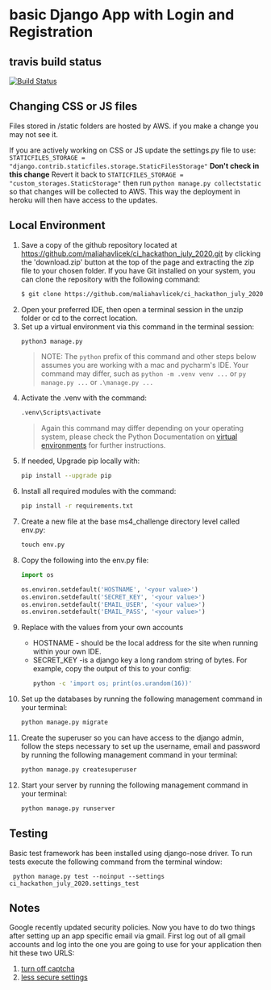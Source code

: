 
# basic Django App with Login and Registration

## travis build status
[![Build Status](https://travis-ci.org/maliahavlicek/ci_hackathon_july_2020.svg?branch=master)](https://travis-ci.org/maliahavlicek/ci_hackathon_july_2020)

## Changing CSS or JS files
Files stored in /static folders are hosted by AWS. if you make a change
you may not see it. 

If you are actively working on CSS or JS update the settings.py file to use:
```STATICFILES_STORAGE = "django.contrib.staticfiles.storage.StaticFilesStorage"```
**Don't check in this change** Revert it back to 
```STATICFILES_STORAGE = "custom_storages.StaticStorage"```
then run 
```python manage.py collectstatic```
so that changes will be collected to AWS. This way the deployment in heroku will then have access to the updates.

## Local Environment
1. Save a copy of the github repository located at https://github.com/maliahavlicek/ci_hackathon_july_2020.git by clicking the 'download.zip' button at the top of the page and extracting the zip file to your chosen folder. If you have Git installed on your system, you can clone the repository with the following command:
   ```bash
   $ git clone https://github.com/maliahavlicek/ci_hackathon_july_2020.git
   ```
1. Open your preferred IDE, then open a terminal session in the unzip folder or cd to the correct location.
1. Set up a virtual environment via this command in the terminal session:
   ```bash 
   python3 manage.py
   ``` 
   > NOTE: The ```python``` prefix of this command and other steps below assumes you are working with a mac and pycharm's IDE. Your command may differ, such as ```python -m .venv venv ...``` or ```py manage.py ...``` or ```.\manage.py ...```
1. Activate the .venv with the command:
   ```bash 
   .venv\Scripts\activate
   ```
   > Again this command may differ depending on your operating system, please check the Python Documentation on [virtual environments](https://docs.python.org/3/library/venv.html) for further instructions.
1. If needed, Upgrade pip locally with:
   ```bash
   pip install --upgrade pip
   ```
1. Install all required modules with the command:
   ```bash
   pip install -r requirements.txt
   ```
1. Create a new file at the base ms4_challenge directory level called env.py:
   ```python
   touch env.py
   ```
1. Copy the following into the env.py file:
    ```python
    import os
    
    os.environ.setdefault('HOSTNAME', '<your value>')
    os.environ.setdefault('SECRET_KEY', '<your value>')
    os.environ.setdefault('EMAIL_USER', '<your value>')
    os.environ.setdefault('EMAIL_PASS', '<your value>')
    ```
1. Replace <your value> with the values from your own accounts
    - HOSTNAME - should be the local address for the site when running within your own IDE.
    - SECRET_KEY -is a django key a long random string of bytes. For example, copy the output of this to your config: 
        ```bash
       python -c 'import os; print(os.urandom(16))'
        ```
1. Set up the databases by running the following management command in your terminal:
    ```bash
    python manage.py migrate
    ```
1. Create the superuser so you can have access to the django admin, follow the steps necessary to set up the username, email and password by running the following management command in your terminal:
    ```bash
    python manage.py createsuperuser
    ```
1. Start your server by running the following management command in your terminal:
    ```bash
    python manage.py runserver
    ```
   
   
## Testing
Basic test framework has been installed using django-nose driver. To run tests execute the following command from the terminal window:
 
``` python manage.py test --noinput --settings ci_hackathon_july_2020.settings_test```


## Notes

Google recently updated security policies. Now you have to do two things after setting up an app specific email via gmail. First log out of all gmail accounts and log into the one you are going to use for your application then hit these two URLS:
1) [turn off captcha](https://accounts.google.com/displayunlockcaptcha)
2) [less secure settings](https://myaccount.google.com/lesssecureapps?pli=1) 
